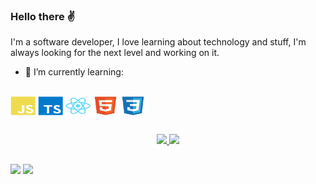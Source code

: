 ### Hello there ✌️
I'm a software developer, I love learning about technology and stuff, I'm always looking for the next level and working on it.

- 📘 I’m currently learning:
<div style="display: inline_block"><br>
  <img align="center" alt="Bruna-Js" height="30" width="40" src="https://raw.githubusercontent.com/devicons/devicon/master/icons/javascript/javascript-plain.svg">
  <img align="center" alt="Bruna-Ts" height="30" width="40" src="https://raw.githubusercontent.com/devicons/devicon/master/icons/typescript/typescript-plain.svg">
  <img align="center" alt="Bruna-React" height="30" width="40" src="https://raw.githubusercontent.com/devicons/devicon/master/icons/react/react-original.svg">
  <img align="center" alt="Bruna-HTML" height="30" width="40" src="https://raw.githubusercontent.com/devicons/devicon/master/icons/html5/html5-original.svg">
  <img align="center" alt="Bruna-CSS" height="30" width="40" src="https://raw.githubusercontent.com/devicons/devicon/master/icons/css3/css3-original.svg">
</div>

##
<div align="center">
  <a href="https://github.com/brunasbarbosa">
  <img height="150em" src="https://github-readme-stats.vercel.app/api?username=brunasbarbosa&show_icons=true&theme=&include_all_commits=true&count_private=true"/>
  <img height="150em" src="https://github-readme-stats.vercel.app/api/top-langs/?username=brunasbarbosa&layout=compact&langs_count=7&theme="/>
</div>

##
<a href="https://www.linkedin.com/in/brunas-barbosa/" target="_blank"><img src="https://img.shields.io/badge/-LinkedIn-%230077B5?style=for-the-badge&logo=linkedin&logoColor=white" target="_blank"></a>
<a href="https://instagram.com/brunas_barbosa" target="_blank"><img src="https://img.shields.io/badge/-Instagram-%23A13A83?style=for-the-badge&logo=instagram&logoColor=white" target="_blank"></a>
